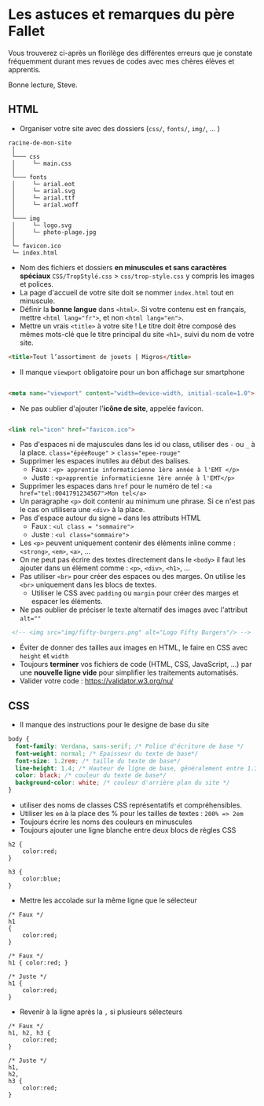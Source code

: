 # Les astuces et remarques du père Fallet

Vous trouverez ci-après un florilège des différentes erreurs que je constate fréquemment
durant mes revues de codes avec mes chères élèves et apprentis.

Bonne lecture, Steve.

## HTML

* Organiser votre site avec des dossiers (`css/`, `fonts/`, `img/`, ... )

 ```
racine-de-mon-site
  │
  └─── css
  │     └─ main.css
  │
  └─── fonts
  │     └─ arial.eot
  │     └─ arial.svg
  │     └─ arial.ttf
  │     └─ arial.woff
  │
  └─── img
  │     └─ logo.svg
  │     └─ photo-plage.jpg
  │
  └─ favicon.ico
  └─ index.html
 ```

* Nom des fichiers et dossiers **en minuscules et sans caractères spéciaux** `CSS/TropStylé.css` > `css/trop-style.css`
  y compris les images et polices.
* La page d'accueil de votre site doit se nommer `index.html` tout en minuscule.
* Définir la **bonne langue** dans `<html>`.
  Si votre contenu est en français, mettre `<html lang="fr">`, et non `<html lang="en">`.
* Mettre un vrais `<title>` à votre site !
  Le titre doit être composé des mêmes mots-clé que le titre principal du site `<h1>`, suivi du nom de votre site.

```html
<title>Tout l’assortiment de jouets | Migros</title>
````

* Il manque `viewport` obligatoire pour un bon affichage sur smartphone

```html

<meta name="viewport" content="width=device-width, initial-scale=1.0">
```

* Ne pas oublier d'ajouter l'**icône de site**, appelée favicon.

```html

<link rel="icon" href="favicon.ico">
```

* Pas d'espaces ni de majuscules dans les id ou class, utiliser des `-` ou  `_` à la
  place. `class="épéeRouge"` > `class="epee-rouge"`
* Supprimer les espaces inutiles au début des balises.
  * Faux : `<p> apprentie informaticienne 1ère année à l'EMT </p>`
  * Juste : `<p>apprentie informaticienne 1ère année à l'EMT</p>`
* Supprimer les espaces dans `href` pour le numéro de tel : `<a href="tel:0041791234567">Mon tel</a>`
* Un paragraphe `<p>` doit contenir au minimum une phrase. Si ce n'est pas le cas on utilisera une `<div>` à la place.
* Pas d'espace autour du signe `=` dans les attributs HTML
  * Faux : `<ul class = "sommaire">`
  * Juste : `<ul class="sommaire">`
* Les `<p>` peuvent uniquement contenir des éléments inline comme : `<strong>`, `<em>`, `<a>`, ...
* On ne peut pas écrire des textes directement dans le `<body>` il faut les ajouter dans un élément
  comme : `<p>`, `<div>`, `<h1>`, ...
* Pas utiliser `<br>` pour créer des espaces ou des marges. On utilise les `<br>` uniquement dans les blocs de textes.
  * Utiliser le CSS avec `padding` ou `margin` pour créer des marges et espacer les éléments.
* Ne pas oublier de préciser le texte alternatif des images avec l'attribut `alt=""`

```html
 <!-- <img src="img/fifty-burgers.png" alt="Logo Fifty Burgers"/> -->
````

* Éviter de donner des tailles aux images en HTML, le faire en CSS avec `height` et `width`
* Toujours **terminer** vos fichiers de code (HTML, CSS, JavaScript, ...) par une **nouvelle ligne vide** pour
  simplifier les traitements automatisés.
* Valider votre code : https://validator.w3.org/nu/

## CSS

* Il manque des instructions pour le designe de base du site

```css
body {
  font-family: Verdana, sans-serif; /* Police d'écriture de base */
  font-weight: normal; /* Epaisseur du texte de base*/
  font-size: 1.2rem; /* taille du texte de base*/
  line-height: 1.4; /* Hauteur de ligne de base, généralement entre 1.3 et 1.7 */
  color: black; /* couleur du texte de base*/
  background-color: white; /* couleur d'arrière plan du site */
}
```

* utiliser des noms de classes CSS représentatifs et compréhensibles.
* Utiliser les `em` à la place des % pour les tailles de textes : `200% => 2em`
* Toujours écrire les noms des couleurs en minuscules
* Toujours ajouter une ligne blanche entre deux blocs de règles CSS

```
h2 {
    color:red;
}

h3 {
    color:blue;
}
```

* Mettre les accolade sur la même ligne que le sélecteur

```
/* Faux */
h1
{
    color:red;
}

/* Faux */
h1 { color:red; }

/* Juste */
h1 {
    color:red;
}
```

* Revenir à la ligne après la `,` si plusieurs sélecteurs

```
/* Faux */
h1, h2, h3 {
    color:red;
}

/* Juste */
h1,
h2,
h3 {
    color:red;
}
```




